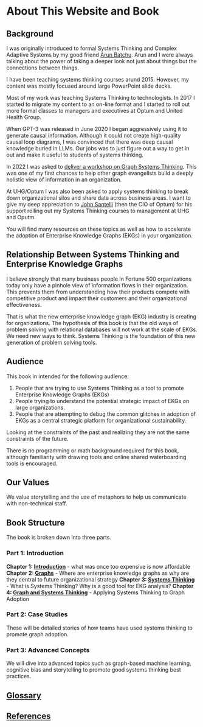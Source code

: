 # About This Website and Book

## Background

I was originally introduced to formal Systems Thinking and Complex Adaptive Systems by
my good friend [Arun Batchu](https://www.linkedin.com/in/arunbatchu/).
Arun and I were always talking about the power of taking a deeper
look not just about things but the connections between things.

I have been teaching systems thinking courses arund 2015.
However, my content was mostly focused around large PowerPoint slide decks.

Most of my work was teaching Systems Thinking to technologists.
In 2017 I started to migrate my content to an on-line format
and I started to roll out more formal classes to managers and executives
at Optum and United Health Group.

When GPT-3 was released in June 2020 I began aggressively
using it to generate causal information.  Although it could
not create high-quality causal loop diagrams, I was convinced
that there was deep causal knowledge buried in LLMs.  Our
jobs was to just figure out a way to get in out and make
it useful to students of systems thinking.

In 2022 I was asked to [deliver a workshop on Graph Systems Thinking](https://www.knowledgegraph.tech/blog/speakers/dan-mccreary/).
This was one of my first chances to help other graph evangelists build a deeply holistic view of information in an organization.

At UHG/Optum I was also been asked to apply systems thinking to break down organizational silos and share
data across business areas.  I want to give my deep appreciation to [John Santelli](https://www.linkedin.com/in/john-santelli-331ab5274/) (then the CIO of Optum) for his
support rolling out my Systems Thinking courses to management at UHG and Oputm.

You will find many resources on these topics as well
as how to accelerate the adoption of
Enterprise Knowledge Graphs (EKGs) in your organization.

## Relationship Between Systems Thinking and Enterprise Knowledge Graphs

I believe strongly that many business people in Fortune 500 organizations today only have a pinhole view of
information flows in their organization.  This prevents them from understanding how their products
compete with competitive product and impact their customers and their organizational effectiveness. 

That is what the new enterprise knowledge graph (EKG) industry is creating for organizations.  The hypothesis of this book is that the old ways of problem solving with relational databases will not work at the scale of EKGs.  We need new ways to think.  Systems Thinking is the foundation of this new generation of problem solving tools.

## Audience

This book in intended for the following audience:

1. People that are trying to use Systems Thinking as a tool to promote Enterprise Knowledge Graphs (EKGs)
1. People trying to understand the potential strategic impact of EKGs on large organizations.
2. People that are attempting to debug the common glitches in adoption of EKGs as a central strategic platform for organizational sustainability.

Looking at the constraints of the past and realizing they are not the same constraints of the future.

There is no programming or math background required for this book, although familiarity with drawing tools and online shared waterboarding tools is encouraged.

## Our Values

We value storytelling and the use of metaphors to help us communicate with non-technical staff.

## Book Structure

The book is broken down into three parts.

### Part 1: Introduction

**Chapter 1: [Introduction](ch-01-intro.md)** - what was once too expensive is now affordable
**Chapter 2: [Graphs](ch-02-graph.md)** - Where are enterprise knowledge graphs as why are they central to future organizational strategy
**Chapter 3: [Systems Thinking](ch-03-systems.md)** - What is Systems Thinking?  Why is a good tool for EKG analysis?
**Chapter 4: [Graph and Systems Thinking](ch-04-systems-graph.md)** - Applying Systems Thinking to Graph Adoption 

### Part 2: Case Studies
These will be detailed stories of how teams have used systems thinking to promote graph adoption.

### Part 3: Advanced Concepts
We will dive into advanced topics such as graph-based machine learning, cognitive bias and storytelling to promote good systems thinking best practices.

## [Glossary](./glossary.md)

## [References](./references.md)

